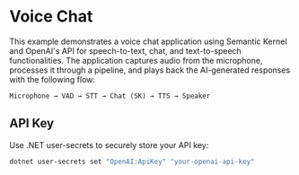 ﻿# Voice Chat

This example demonstrates a voice chat application using Semantic Kernel and OpenAI's API for speech-to-text, chat, and text-to-speech functionalities. The application captures audio from the microphone, processes it through a pipeline, and plays back the AI-generated responses with the following flow:
```
Microphone → VAD → STT → Chat (SK) → TTS → Speaker
```

## API Key 
Use .NET user-secrets to securely store your API key:

```bash
dotnet user-secrets set "OpenAI:ApiKey" "your-openai-api-key"
```

